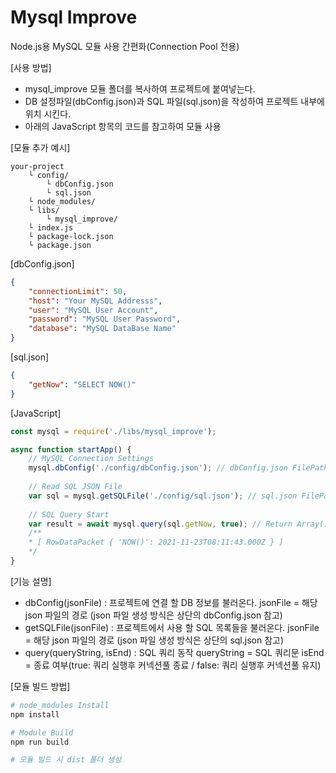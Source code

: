 <h1>Mysql Improve</h1>
Node.js용 MySQL 모듈 사용 간편화(Connection Pool 전용)



[사용 방법]

* mysql_improve 모듈 폴더를 복사하여 프로젝트에 붙여넣는다.
* DB 설정파일(dbConfig.json)과 SQL 파일(sql.json)을 작성하여 프로젝트 내부에 위치 시킨다.
* 아래의 JavaScript 항목의 코드를 참고하여 모듈 사용



[모듈 추가 예시]

```
your-project
    └ config/
    	└ dbConfig.json
    	└ sql.json
    └ node_modules/
    └ libs/
    	└ mysql_improve/
    └ index.js
    └ package-lock.json
    └ package.json
```



[dbConfig.json]

```json
{
	"connectionLimit": 50,
    "host": "Your MySQL Addresss",
    "user": "MySQL User Account",
    "password": "MySQL User Password",
    "database": "MySQL DataBase Name"
}
```



[sql.json]

```json
{
    "getNow": "SELECT NOW()"
}
```



[JavaScript]

```javascript
const mysql = require('./libs/mysql_improve');

async function startApp() {
    // MySQL Connection Settings
    mysql.dbConfig('./config/dbConfig.json'); // dbConfig.json FilePath
    
    // Read SQL JSON File
    var sql = mysql.getSQLFile('./config/sql.json'); // sql.json FilePath
    
    // SQL Query Start
    var result = await mysql.query(sql.getNow, true); // Return Array()
    /**
    * [ RowDataPacket { 'NOW()': 2021-11-23T08:11:43.000Z } ]
    */
}
```



[기능 설명]

* dbConfig(jsonFile) : 프로젝트에 연결 할 DB 정보를 불러온다.
  jsonFile = 해당 json 파일의 경로
  (json 파일 생성 방식은 상단의 dbConfig.json 참고)
* getSQLFile(jsonFile) : 프로젝트에서 사용 할 SQL 목록들을 불러온다.
  jsonFile = 해당 json 파일의 경로
  (json 파일 생성 방식은 상단의 sql.json 참고)
* query(queryString, isEnd) : SQL 쿼리 동작
  queryString = SQL 쿼리문
  isEnd = 종료 여부(true: 쿼리 실행후 커넥션풀 종료 / false: 쿼리 실행후 커넥션풀 유지)



[모듈 빌드 방법]

```bash
# node_modules Install
npm install

# Module Build
npm run build

# 모듈 빌드 시 dist 폴더 생성
```

